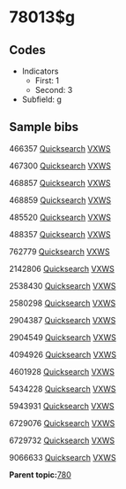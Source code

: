 # 78013$g

## Codes

-   Indicators
    -   First: 1
    -   Second: 3
-   Subfield: g

## Sample bibs

466357 [Quicksearch](https://search.library.yale.edu/catalog/466357) [VXWS](http://prodorbis.library.yale.edu:7014/vxws/GetHoldingsService?bibId=466357)

467300 [Quicksearch](https://search.library.yale.edu/catalog/467300) [VXWS](http://prodorbis.library.yale.edu:7014/vxws/GetHoldingsService?bibId=467300)

468857 [Quicksearch](https://search.library.yale.edu/catalog/468857) [VXWS](http://prodorbis.library.yale.edu:7014/vxws/GetHoldingsService?bibId=468857)

468859 [Quicksearch](https://search.library.yale.edu/catalog/468859) [VXWS](http://prodorbis.library.yale.edu:7014/vxws/GetHoldingsService?bibId=468859)

485520 [Quicksearch](https://search.library.yale.edu/catalog/485520) [VXWS](http://prodorbis.library.yale.edu:7014/vxws/GetHoldingsService?bibId=485520)

488357 [Quicksearch](https://search.library.yale.edu/catalog/488357) [VXWS](http://prodorbis.library.yale.edu:7014/vxws/GetHoldingsService?bibId=488357)

762779 [Quicksearch](https://search.library.yale.edu/catalog/762779) [VXWS](http://prodorbis.library.yale.edu:7014/vxws/GetHoldingsService?bibId=762779)

2142806 [Quicksearch](https://search.library.yale.edu/catalog/2142806) [VXWS](http://prodorbis.library.yale.edu:7014/vxws/GetHoldingsService?bibId=2142806)

2538430 [Quicksearch](https://search.library.yale.edu/catalog/2538430) [VXWS](http://prodorbis.library.yale.edu:7014/vxws/GetHoldingsService?bibId=2538430)

2580298 [Quicksearch](https://search.library.yale.edu/catalog/2580298) [VXWS](http://prodorbis.library.yale.edu:7014/vxws/GetHoldingsService?bibId=2580298)

2904387 [Quicksearch](https://search.library.yale.edu/catalog/2904387) [VXWS](http://prodorbis.library.yale.edu:7014/vxws/GetHoldingsService?bibId=2904387)

2904549 [Quicksearch](https://search.library.yale.edu/catalog/2904549) [VXWS](http://prodorbis.library.yale.edu:7014/vxws/GetHoldingsService?bibId=2904549)

4094926 [Quicksearch](https://search.library.yale.edu/catalog/4094926) [VXWS](http://prodorbis.library.yale.edu:7014/vxws/GetHoldingsService?bibId=4094926)

4601928 [Quicksearch](https://search.library.yale.edu/catalog/4601928) [VXWS](http://prodorbis.library.yale.edu:7014/vxws/GetHoldingsService?bibId=4601928)

5434228 [Quicksearch](https://search.library.yale.edu/catalog/5434228) [VXWS](http://prodorbis.library.yale.edu:7014/vxws/GetHoldingsService?bibId=5434228)

5943931 [Quicksearch](https://search.library.yale.edu/catalog/5943931) [VXWS](http://prodorbis.library.yale.edu:7014/vxws/GetHoldingsService?bibId=5943931)

6729076 [Quicksearch](https://search.library.yale.edu/catalog/6729076) [VXWS](http://prodorbis.library.yale.edu:7014/vxws/GetHoldingsService?bibId=6729076)

6729732 [Quicksearch](https://search.library.yale.edu/catalog/6729732) [VXWS](http://prodorbis.library.yale.edu:7014/vxws/GetHoldingsService?bibId=6729732)

9066633 [Quicksearch](https://search.library.yale.edu/catalog/9066633) [VXWS](http://prodorbis.library.yale.edu:7014/vxws/GetHoldingsService?bibId=9066633)

**Parent topic:**[780](../../tags/780/780.md)

